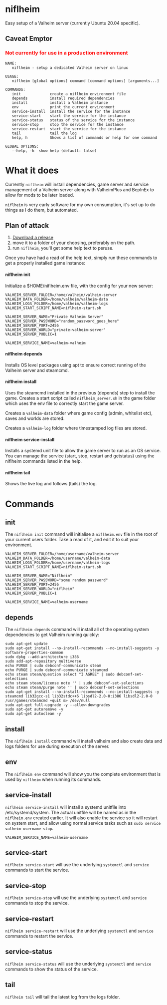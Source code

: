 # niflheim

Easy setup of a Valheim server (currently Ubuntu 20.04 specific).

<h2>Caveat Emptor</h2>
<h3 style="color:red">Not currently for use in a production environment</h3>

```
NAME:
   niflheim - setup a dedicated Valheim server on linux

USAGE:
   niflheim [global options] command [command options] [arguments...]

COMMANDS:
   init             create a niflheim environment file
   depends          install required dependencies
   install          install a Valheim instance
   env              print the current environment
   service-install  install the service for the instance
   service-start    start the service for the instance
   service-status   status of the service for the instance
   service-stop     stop the service for the instance
   service-restart  start the service for the instance
   tail             tail the log
   help, h          Shows a list of commands or help for one command

GLOBAL OPTIONS:
   --help, -h  show help (default: false)
```

# What it does

Currently `niflheim` will install dependencies, game server and service management of a Valheim server along with ValheimPlus and BepInEx to allow for mods to be later loaded.

`niflheim` is very early software for my own consumption, it's set up to do things as I do them, but automated.



## Plan of attack

1. <a href="https://github.com/pharrisee/niflheim/releases">Download a release</a>
2. move it to a folder of your choosing, preferably on the path.
3. run `niflheim`, you'll get some help text to peruse.

Once you have had a read of the help text, simply run these commands to get a properly installed game instance:

#### niflheim init
Initialize a $HOME/niflheim.env file, with the config for your new server:

```
VALHEIM_SERVER_FOLDER=/home/valheim/valheim-server
VALHEIM_DATA_FOLDER=/home/valheim/valheim-data
VALHEIM_LOGS_FOLDER=/home/valheim/valheim-logs
VALHEIM_START_SCRIPT_NAME=niflheim-start.sh

VALHEIM_SERVER_NAME="Private Valheim Server"
VALHEIM_SERVER_PASSWORD="random_password_goes_here"
VALHEIM_SERVER_PORT=2456
VALHEIM_SERVER_WORLD="private-valheim-server"
VALHEIM_SERVER_PUBLIC=1

VALHEIM_SERVICE_NAME=valheim-valheim
```
#### niflheim depends

Installs OS level packages using apt to ensure correct running of the Valheim server and steamcmd.

#### niflheim install

Uses the steamcmd installed in the previous (depends) step to install the game.  Creates a start script called `niflheim_server.sh` in the game folder which uses the env file to correctly start the game server.

Creates a `valheim-data` folder where game config (admin, whitelist etc),  saves and worlds are stored.

Creates a `valheim-log` folder where timestamped log files are stored.

#### niflheim service-install

Installs a systemd unit file to allow the game server to run as an OS service.  You can manage the service (start, stop, restart and getstatus) using the niflheim commands listed in the help.

#### niflheim tail

Shows the live log and follows (tails) the log.

# Commands

## init

The `niflheim init` command will initialise a `niflheim.env` file in the root of your current users folder.  Take a read of it, and edit it to suit your environment.

```
VALHEIM_SERVER_FOLDER=/home/username/valheim-server
VALHEIM_DATA_FOLDER=/home/username/valheim-data
VALHEIM_LOGS_FOLDER=/home/username/valheim-logs
VALHEIM_START_SCRIPT_NAME=niflheim-start.sh

VALHEIM_SERVER_NAME="Niflheim"
VALHEIM_SERVER_PASSWORD="some random password"
VALHEIM_SERVER_PORT=2456
VALHEIM_SERVER_WORLD="niflheim"
VALHEIM_SERVER_PUBLIC=1

VALHEIM_SERVICE_NAME=valheim-username
```

## depends

The `niflheim depends` command will install all of the operating system dependencies to get Valheim running quickly:

```
sudo apt-get update
sudo apt-get install --no-install-recommends --no-install-suggests -y software-properties-common
sudo dpkg --add-architecture i386
sudo add-apt-repository multiverse
echo PURGE | sudo debconf-communicate steam
echo PURGE | sudo debconf-communicate steamcmd
echo steam steam/question select "I AGREE" | sudo debconf-set-selections
echo steam steam/license note '' | sudo debconf-set-selections
echo steam steam/purge note '' | sudo debconf-set-selections
sudo apt-get install --no-install-recommends --no-install-suggests -y steamcmd lib32gcc-s1 lib32stdc++6 libsdl2-2.0-0:i386 libsdl2-2.0-0
/usr/games/steamcmd +quit &> /dev/null
sudo apt-get full-upgrade -y --allow-downgrades
sudo apt-get autoremove -y
sudo apt-get autoclean -y
```

## install

The `niflheim install` command will install valheim and also create data and logs folders for use during execution of the server.

## env

The `niflheim env` command will show you the complete environment that is used by `niflheim` when running its commands.

## service-install

`niflheim service-install` will install a systemd unitfile into /etc/systemd/system.  The actual unitfile will be named as in the `niflheim.env` created earlier.  It will also enable the service so it will restart on system start, and allow using normal service tasks such as `sudo service valheim-username stop`.
```
VALHEIM_SERVICE_NAME=valheim-username
```

## service-start

`niflheim service-start` will use the underlying `systemctl` and `service` commands to start the service.

## service-stop

`niflheim service-stop` will use the underlying `systemctl` and `service` commands to stop the service.

## service-restart

`niflheim service-restart` will use the underlying `systemctl` and `service` commands to restart the service.

## service-status

`niflheim service-status` will use the underlying `systemctl` and `service` commands to show the status of the service.

## tail

`niflheim tail` will tail the latest log from the logs folder.









